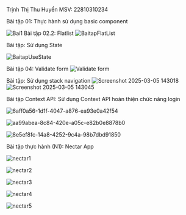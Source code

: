 
Trịnh Thị Thu Huyền
MSV: 22810310234

Bài tập 01: Thực hành sử dụng basic component

![Bai1](https://github.com/user-attachments/assets/fa34aa77-79b3-4317-ba36-3e5e0c7abb01)
Bài tập 02.2: Flatlist
![BaitapFlatList](https://github.com/user-attachments/assets/d4dc844d-62fb-4f29-8293-226669f08945)

Bài tập: Sử dụng State

![BaitapUseState](https://github.com/user-attachments/assets/10a8860a-9aad-4d04-9156-a46f0c53dcf2)

Bài tập 04: Validate form
![Validate form](https://github.com/user-attachments/assets/e67b6920-d90a-40f7-bd19-65656f6bf305)

Bài tập: Sử dụng stack navigation
![Screenshot 2025-03-05 143018](https://github.com/user-attachments/assets/503a1617-886b-4f3a-91b2-1b587c19a594)
![Screenshot 2025-03-05 143045](https://github.com/user-attachments/assets/39a11b79-bf39-472e-b1dd-450711687336)

Bài tập Context API: Sử dụng Context API hoàn thiện chức năng login

![6aff0a56-1d1f-4047-a876-ea93e0a42f54](https://github.com/user-attachments/assets/08e19ae6-9f9c-471e-a1f1-61bd4cd5a31c)

![aa99abea-8c84-420e-a05c-e82b0e8878b0](https://github.com/user-attachments/assets/77026009-3843-40bf-a075-111f76e222d4)

![8e5ef8fc-14a8-4252-9c4a-98b7dbd91850](https://github.com/user-attachments/assets/d63134d6-fa7f-49a3-a45a-7c8a01c43c50)

Bài tập thực hành (N1): Nectar App

![nectar1](https://github.com/user-attachments/assets/e509e807-675d-4cab-8306-94e46085bb20)


![nectar2](https://github.com/user-attachments/assets/0f95ce0b-433a-4c92-9d2f-2954626bd1be)


![nectar3](https://github.com/user-attachments/assets/c250562f-a5b2-43a1-8fd3-7e73f3a26424)


![nectar4](https://github.com/user-attachments/assets/73ab5429-5751-49f4-ad74-b76a977474e1)


![nectar5](https://github.com/user-attachments/assets/cda87c11-e7b3-44b3-a501-757073a6813d)

